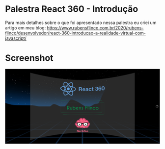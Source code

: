 # Palestra React 360 - Introdução
Para mais detalhes sobre o que foi apresentado nessa palestra eu criei um artigo em meu blog:
https://www.rubensflinco.com.br/2020/rubens-flinco/desenvolvedor/react-360-introducao-a-realidade-virtual-com-javascript/


# Screenshot
<img src="./Screenshot.png"/>
